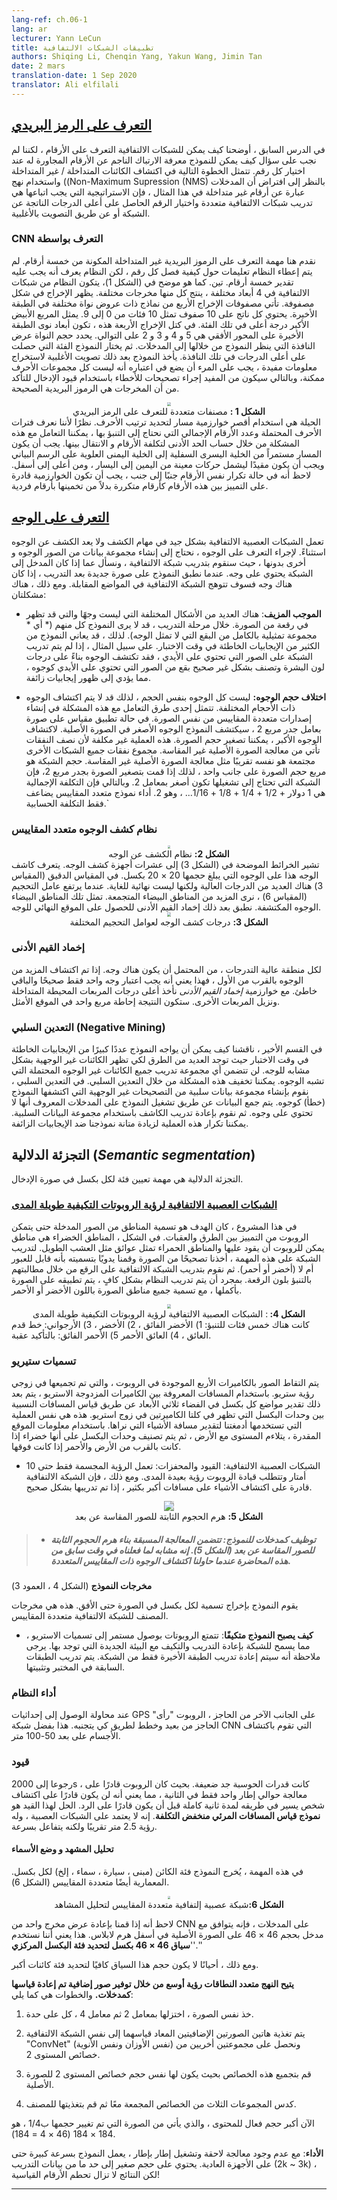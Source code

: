 ```yaml
---
lang-ref: ch.06-1
lang: ar
lecturer: Yann LeCun
title: تطبيقات الشبكات الالتفافية
authors: Shiqing Li, Chenqin Yang, Yakun Wang, Jimin Tan
date: 2 mars 
translation-date: 1 Sep 2020
translator: Ali elfilali
---
```


## [التعرف على الرمز البريدي](https://www.youtube.com/watch?v=ycbMGyCPzvE&t=43s)

في الدرس السابق ، أوضحنا كيف يمكن للشبكات الالتفافية التعرف على الأرقام ، لكننا لم نجب على سؤال كيف يمكن للنموذج معرفة الارتباك الناجم عن الأرقام المجاورة له عند اختيار كل رقم. تتمثل الخطوة التالية في اكتشاف الكائنات المتداخلة / غير المتداخلة واستخدام نهج ((Non-Maximum Supression (NMS)  بالنظر إلى افتراض أن المدخلات عبارة عن أرقام غير متداخلة في هذا المثال ، فإن الاستراتيجية التي يجب اتباعها هي تدريب شبكات الالتفافية متعددة واختيار الرقم الحاصل على أعلى الدرجات الناتجة عن الشبكة أو عن طريق التصويت بالأغلبية.



###  CNN التعرف بواسطة  

نقدم هنا مهمة التعرف على الرموز البريدية غير المتداخلة المكونة من خمسة أرقام. لم يتم إعطاء النظام تعليمات حول كيفية فصل كل رقم ، لكن النظام يعرف أنه يجب عليه تقدير خمسة أرقام. تين. كما هو موضح في (الشكل 1)، يتكون النظام من شبكات الالتفافية في 4 أبعاد مختلفة ، ينتج كل منها مخرجات مختلفة. يظهر الإخراج في شكل مصفوفة. تأتي مصفوفات الإخراج الأربع من نماذج ذات عروض نواة مختلفة في الطبقة الأخيرة. يحتوي كل ناتج على 10 صفوف تمثل 10 فئات من 0 إلى 9. يمثل المربع الأبيض الأكبر درجة أعلى في تلك الفئة. في كتل الإخراج الأربعة هذه ، تكون أبعاد نوى الطبقة الأخيرة على المحور الأفقي هي 5 و 4 و 3 و 2 على التوالي. يحدد حجم النواة عرض النافذة التي ينظر النموذج من خلالها إلى المدخلات. ثم يختار النموذج الفئة التي حصلت على أعلى الدرجات في تلك النافذة. يأخذ النموذج بعد ذلك تصويت الأغلبية لاستخراج معلومات مفيدة ، يجب على المرء أن يضع في اعتباره أنه ليست كل مجموعات الأحرف ممكنة، وبالتالي سيكون من المفيد إجراء تصحيحات للأخطاء باستخدام قيود الإدخال للتأكد من أن المخرجات هي الرموز البريدية الصحيحة.

<center>
<img src="{{site.baseurl}}/images/week06/06-1/O1IN3JD.png" style="zoom: 40%; background-color:#DCDCDC;"/><br>
<b>الشكل 1 :</b> مصنفات متعددة للتعرف على الرمز البريدي
</center>
الحيلة هي استخدام أقصر خوارزمية مسار لتحديد ترتيب الأحرف. نظرًا لأننا نعرف فترات الأحرف المحتملة وعدد الأرقام الإجمالي التي نحتاج إلى التنبؤ بها ، يمكننا التعامل مع هذه المشكلة من خلال حساب الحد الأدنى لتكلفة الأرقام  و الانتقال بينها. يجب أن يكون المسار مستمراً من الخلية اليسرى السفلية إلى الخلية اليمنى العلوية على الرسم البياني ويجب أن يكون مقيدًا ليشمل حركات معينة من اليمين إلى اليسار ، ومن أعلى إلى أسفل. لاحظ أنه في حالة تكرار نفس الأرقام جنبًا إلى جنب ، يجب أن تكون الخوارزمية قادرة على التمييز بين هذه الأرقام كأرقام متكررة بدلاً من تخمينها بأرقام فردية.



## [التعرف على الوجه](https://www.youtube.com/watch?v=ycbMGyCPzvE&t=1241s)

تعمل الشبكات العصبية الالتفافية بشكل جيد في مهام الكشف ولا يعد الكشف عن الوجوه استثناءً. لإجراء التعرف على الوجوه ، نحتاج إلى إنشاء مجموعة بيانات من الصور الوجوه و أخرى بدونها ، حيث سنقوم بتدريب شبكة الالتفافية ، ونسأل عما إذا كان المدخل إلى الشبكة يحتوي على وجه. عندما نطبق النموذج على صورة جديدة بعد التدريب ، إذا كان هناك وجه فسوف تتوهج الشبكة الالتفافية في المواضع المقابلة. ومع ذلك ، هناك مشكلتان:


- **الموجب المزيف**: هناك العديد من الأشكال المختلفة التي ليست وجهًا والتي قد تظهر في رقعة من الصورة. خلال مرحلة التدريب ، قد لا يرى النموذج كل منهم (* أي * مجموعة تمثيلية بالكامل من البقع التي لا تمثل الوجه). لذلك ، قد يعاني النموذج من الكثير من الإيجابيات الخاطئة في وقت الاختبار. على سبيل المثال ، إذا لم يتم تدريب الشبكة على الصور التي تحتوي على الأيدي ، فقد تكتشف الوجوه بناءً على درجات لون البشرة وتصنف بشكل غير صحيح بقع من الصور التي تحتوي على الأيدي كوجوه ، مما يؤدي إلى ظهور إيجابيات زائفة.




- **اختلاف حجم الوجوه:** ليست كل الوجوه بنفس الحجم ، لذلك قد لا يتم اكتشاف الوجوه ذات الأحجام المختلفة. تتمثل إحدى طرق التعامل مع هذه المشكلة في إنشاء إصدارات متعددة المقاييس من نفس الصورة. في حالة تطبيق مقياس على صورة بعامل جدر مربع 2 ، سيكتشف النموذج الوجوه الأصغر في الصورة الأصلية. لاكتشاف الوجوه الأكبر ، يمكننا تصغير حجم الصورة. هذه العملية غير مكلفة لأن نصف النفقات تأتي من معالجة الصورة الأصلية غير المقاسة. مجموع نفقات جميع الشبكات الأخرى مجتمعة هو نفسه تقريبًا مثل معالجة الصورة الأصلية غير المقاسة. حجم الشبكة هو مربع حجم الصورة على جانب واحد ، لذلك إذا قمت بتصغير الصورة بجدر مربع 2، فإن الشبكة التي تحتاج إلى تشغيلها تكون أصغر بمعامل 2. وبالتالي فإن التكلفة الإجمالية هي 1 دولار + 1/2 + 1/4 + 1/8 + 1/16... ، وهو 2. أداء نموذج متعدد المقاييس يضاعف فقط التكلفة الحسابية.`

  


###  نظام كشف الوجوه متعدد المقاييس

<center>
<img src="{{site.baseurl}}/images/week06/06-1/8R3v0Dj.png" style="zoom: 30%; background-color:#DCDCDC;"/><br>
<b>الشكل 2:</b> نظام الكشف عن الوجه
</center>
تشير الخرائط الموضحة في (الشكل 3) إلى عشرات أجهزة كشف الوجه. يتعرف كاشف الوجه هذا على الوجوه التي يبلغ حجمها 20 × 20 بكسل. في المقياس الدقيق (المقياس 3) هناك العديد من الدرجات العالية ولكنها ليست نهائية للغاية. عندما يرتفع عامل التحجيم (المقياس 6) ، نرى المزيد من المناطق البيضاء المتجمعة. تمثل تلك المناطق البيضاء الوجوه المكتشفة. نطبق بعد ذلك إخماد القيم الأدنى للحصول على الموقع النهائي للوجه.

<center>
<img src="{{site.baseurl}}/images/week06/06-1/CQ8T00O.png" style="zoom: 40%; background-color:#DCDCDC;"/><br>
<b>الشكل 3:</b> درجات كشف الوجه لعوامل التحجيم المختلفة
</center>


###  إخماد القيم الأدنى  

لكل منطقة عالية التدرجات ، من المحتمل أن يكون هناك وجه. إذا تم اكتشاف المزيد من الوجوه بالقرب من الأول ، فهذا يعني أنه يجب اعتبار وجه واحد فقط صحيحًا والباقي خاطئ. مع خوارزمية *إخماد القيم الأدنى* نأخذ أعلى درجات المربعات المحيطة المتداخلة ونزيل المربعات الأخرى. ستكون النتيجة إحاطة  مربع واحد في الموقع الأمثل.




###  التعدين السلبي (Negative Mining)

في القسم الأخير ، ناقشنا كيف يمكن أن يواجه النموذج عددًا كبيرًا من الإيجابيات الخاطئة في وقت الاختبار حيث توجد العديد من الطرق لكي تظهر الكائنات غير الوجهية بشكل مشابه للوجه. لن تتضمن أي مجموعة تدريب جميع الكائنات غير الوجوه المحتملة التي تشبه الوجوه. يمكننا تخفيف هذه المشكلة من خلال التعدين السلبي. في التعدين السلبي ، نقوم بإنشاء مجموعة بيانات سلبية من التصحيحات غير الوجهية التي اكتشفها النموذج (خطأ) كوجوه. يتم جمع البيانات عن طريق تشغيل النموذج على المدخلات المعروف أنها لا تحتوي على وجوه. ثم نقوم بإعادة تدريب الكاشف باستخدام مجموعة البيانات السلبية. يمكننا تكرار هذه العملية لزيادة متانة نموذجنا ضد الإيجابيات الزائفة.




## **التجزئة الدلالية** (*Semantic segmentation*)

التجزئة الدلالية هي مهمة تعيين فئة لكل بكسل في صورة الإدخال.




### [الشبكات العصبية الالتفافية لرؤية الروبوتات التكيفية طويلة المدى](https://www.youtube.com/watch?v=ycbMGyCPzvE&t=1669s)

في هذا المشروع ، كان الهدف هو تسمية المناطق من الصور المدخلة حتى يتمكن الروبوت من التمييز بين الطرق والعقبات. في الشكل ، المناطق الخضراء هي مناطق يمكن للروبوت أن يقود عليها والمناطق الحمراء تمثل عوائق مثل العشب الطويل. لتدريب الشبكة على هذه المهمة ، أخذنا تصحيحًا من الصورة وقمنا يدويًا بتسميته بأنه قابل للعبور أم لا (أخضر أو أحمر). ثم نقوم بتدريب الشبكة الالتفافية على الرقع من خلال مطالبتهم بالتنبؤ بلون الرقعة. بمجرد أن يتم تدريب النظام بشكل كافٍ ، يتم تطبيقه على الصورة بأكملها ، مع تسمية جميع مناطق الصورة باللون الأخضر أو الأحمر.



<center>
<img src="{{site.baseurl}}/images/week06/06-1/5mM7dTT.png" style="zoom: 40%; background-color:#DCDCDC;"/><br>
<b>الشكل 4: </b>:</b> الشبكات العصبية الالتفافية لرؤية الروبوتات التكيفية طويلة المدى
</center>
كانت هناك خمس فئات للتنبؤ: 1) الأخضر الفائق ، 2) الأخضر ، 3) الأرجواني: خط قدم العائق ، 4) العائق الأحمر 5) الأحمر الفائق: بالتأكيد عقبة.



### تسميات ستيريو 

يتم التقاط الصور بالكاميرات الأربع الموجودة في الروبوت ، والتي تم تجميعها في زوجي رؤية ستريو. باستخدام المسافات المعروفة بين الكاميرات المزدوجة الاستريو ، يتم بعد ذلك تقدير مواضع كل بكسل في الفضاء ثلاثي الأبعاد عن طريق قياس المسافات النسبية بين وحدات البكسل التي تظهر في كلتا الكاميرتين في زوج استريو. هذه هي نفس العملية التي تستخدمها أدمغتنا لتقدير مسافة الأشياء التي نراها. باستخدام معلومات الموقع المقدرة ، يتلاءم المستوى مع الأرض ، ثم يتم تصنيف وحدات البكسل على أنها خضراء إذا كانت بالقرب من الأرض والأحمر إذا كانت فوقها.



* الشبكات العصبية الالتفافية: القيود والمحفزات:  تعمل الرؤية المجسمة فقط حتى 10 أمتار وتتطلب قيادة الروبوت رؤية بعيدة المدى. ومع ذلك ، فإن الشبكة الالتفافية قادرة على اكتشاف الأشياء على مسافات أكبر بكثير ، إذا تم تدريبها بشكل صحيح.

  

<center>
<img src="{{site.baseurl}}/images/week06/06-1/rcxY4Lb.png" style="zoom: 100%; background-color:#DCDCDC;"/><br>
<b>الشكل 5:</b> هرم الحجوم الثابتة للصور المقاسة عن بعد
</center>



> - ##### توظيف كمدخلات للنموذج:  تتضمن المعالجة المسبقة بناء هرم الحجوم الثابتة للصور المقاسة عن بعد (الشكل 5). إنه مشابه لما فعلناه في وقت سابق من هذه المحاضرة عندما حاولنا اكتشاف الوجوه ذات المقاييس المتعددة.
>



**مخرجات النموذج** (الشكل 4 ، العمود 3)

يقوم النموذج بإخراج تسمية لكل بكسل في الصورة حتى الأفق. هذه هي مخرجات المصنف للشبكة الالتفافية متعددة المقاييس.     

* **كيف يصبح النموذج متكيفًا**: تتمتع الروبوتات بوصول مستمر إلى تسميات الاستريو ، مما يسمح للشبكة بإعادة التدريب والتكيف مع البيئة الجديدة التي توجد بها. يرجى ملاحظة أنه سيتم إعادة تدريب الطبقة الأخيرة فقط من الشبكة. يتم تدريب الطبقات السابقة في المختبر وتثبيتها.



### **أداء النظام**

عند محاولة الوصول إلى إحداثيات GPS على الجانب الآخر من الحاجز ، الروبوت "رأى" الحاجز من بعيد وخطط لطريق كي يتجنبه. هذا بفضل شبكة CNN التي تقوم باكتشاف الأجسام على بعد 50-100 متر.



### قيود

رجوعا إلى 2000s ، كانت قدرات الحوسبة جد ضعيفة. بحيث كان الروبوت قادرًا على معالجة حوالي إطار واحد فقط في الثانية ، مما يعني أنه لن يكون قادرًا على اكتشاف شخص يسير في طريقه لمدة ثانية كاملة قبل أن يكون قادرًا على الرد. الحل لهذا القيد هو **نموذج قياس المسافات المرئي منخفض التكلفة**. إنه لا يعتمد على الشبكات العصبية ، وله رؤية 2.5 متر تقريبًا ولكنه يتفاعل بسرعة.



#### **تحليل المشهد و وضع الأسماء** 

في هذه المهمة ، يُخرج النموذج فئة الكائن (مبنى ، سيارة ، سماء ، إلخ) لكل بكسل. المعمارية أيضًا متعددة المقاييس (الشكل 6).

<center>
<img src="{{site.baseurl}}/images/week06/06-1/VpVbkl5.jpg" style="zoom: 30%; background-color:#DCDCDC;"/><br>
<b>الشكل 6:</b>شبكة عصبية إلتفافية متعددة المقاييس لتحليل المشاهد
</center>



لاحظ أنه إذا قمنا بإعادة عرض مخرج واحد من CNN على المدخلات ، فإنه يتوافق مع مدخل بحجم 46 × 46 على الصورة الأصلية في أسفل هرم لابلاس. هذا يعني أننا نستخدم ''**سياق 46 × 46 بكسل لتحديد فئة البكسل المركزي**.''



ومع ذلك ، أحيانًا لا يكون حجم هذا السياق كافيًا لتحديد فئة كائنات أكبر.



**يتيح النهج متعدد النطاقات رؤية أوسع من خلال توفير صور إضافية تم إعادة قياسها كمدخلات.** والخطوات هي كما يلي:

1.  خذ نفس الصورة ، اختزلها بمعامل 2 ثم معامل 4 ، كل على حدة.

2.  يتم تغذية هاتين الصورتين الإضافيتين المعاد قياسهما إلى نفس الشبكة الالتفافية "ConvNet" (نفس الأوزان ونفس الأنوية) ونحصل على مجموعتين أخريين من خصائص المستوى 2.
3. قم بتجميع هذه الخصائص بحيث يكون لها نفس حجم خصائص المستوى 2 للصورة الأصلية.

4. كدس المجموعات الثلاث من الخصائص المجمعة معًا ثم قم بتغذيتها للمصنف.



الآن أكبر حجم فعال للمحتوى ، والذي يأتي من الصورة التي تم تغيير حجمها ب1/4 ، هو 184 × 184 (46 × 4 = 184).



**الأداء**: مع عدم وجود معالجة لاحقة وتشغيل إطار بإطار ، يعمل النموذج بسرعة كبيرة حتى على الأجهزة العادية. يحتوي على حجم صغير إلى حد ما من بيانات التدريب (2k ~ 3k) ، لكن النتائج لا تزال تحطم الأرقام القياسية!

-----------------------------------------------------------------------------------------------------------------------------------------------------

